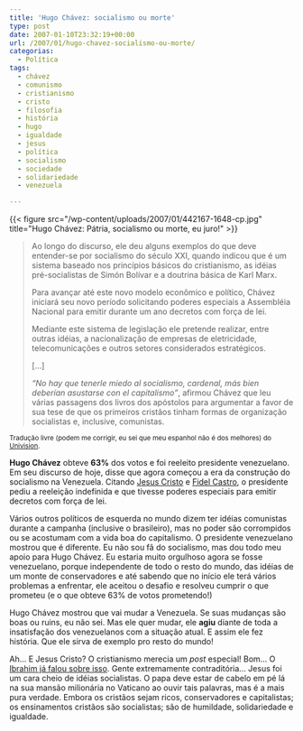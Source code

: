 ```yaml
---
title: 'Hugo Chávez: socialismo ou morte'
type: post
date: 2007-01-10T23:32:19+00:00
url: /2007/01/hugo-chavez-socialismo-ou-morte/
categorias:
  - Política
tags:
  - chávez
  - comunismo
  - cristianismo
  - cristo
  - filosofia
  - história
  - hugo
  - igualdade
  - jesus
  - política
  - socialismo
  - sociedade
  - solidariedade
  - venezuela

---
```

{{< figure src="/wp-content/uploads/2007/01/442167-1648-cp.jpg" title="Hugo Chávez: Pátria, socialismo ou morte, eu juro!" >}}

> Ao longo do discurso, ele deu alguns exemplos do que deve entender-se por socialismo do século XXI, quando indicou que é um sistema baseado nos princípios básicos do cristianismo, as idéias pré-socialistas de Simón Bolívar e a doutrina básica de Karl Marx.
>
> Para avançar até este novo modelo econômico e político, Chávez iniciará seu novo período solicitando poderes especiais a Assembléia Nacional para emitir durante um ano decretos com força de lei.
>
> Mediante este sistema de legislação ele pretende realizar, entre outras idéias, a nacionalização de empresas de eletricidade, telecomunicações e outros setores considerados estratégicos.
>
> […]
>
> _“No hay que tenerle miedo al socialismo, cardenal, más bien deberían asustarse con el capitalismo”_, afirmou Chávez que leu várias passagens dos livros dos apóstolos para argumentar a favor de sua tese de que os primeiros cristãos tinham formas de organização socialistas e, inclusive, comunistas.

<small>Tradução livre (podem me corrigir, eu sei que meu espanhol não é dos melhores) do <a href="http://www.univision.com/content/content.jhtml;jsessionid=5FKDJ4UH1JAM4CWIAAPCFEYKZAADYIWC?chid=3&schid=181&secid=274&cid=1062673&pagenum=2">Univision</a>.</small>

**Hugo Chávez** obteve **63%** dos votos e foi reeleito presidente venezuelano. Em seu discurso de hoje, disse que agora começou a era da construção do socialismo na Venezuela. Citando [Jesus Cristo][1] e [Fidel Castro][2], o presidente pediu a reeleição indefinida e que tivesse poderes especiais para emitir decretos com força de lei.

Vários outros políticos de esquerda no mundo dizem ter idéias comunistas durante a campanha (inclusive o brasileiro), mas no poder são corrompidos ou se acostumam com a vida boa do capitalismo. O presidente venezuelano mostrou que é diferente. Eu não sou fã do socialismo, mas dou todo meu apoio para Hugo Chávez. Eu estaria muito orgulhoso agora se fosse venezuelano, porque independente de todo o resto do mundo, das idéias de um monte de conservadores e até sabendo que no início ele terá vários problemas a enfrentar, ele aceitou o desafio e resolveu cumprir o que prometeu (e o que obteve 63% de votos prometendo!)

Hugo Chávez mostrou que vai mudar a Venezuela. Se suas mudanças são boas ou ruins, eu não sei. Mas ele quer mudar, ele **agiu** diante de toda a insatisfação dos venezuelanos com a situação atual. E assim ele fez história. Que ele sirva de exemplo pro resto do mundo!

Ah… E Jesus Cristo? O cristianismo merecia um _post_ especial! Bom… O [Ibrahim já falou sobre isso][3]. Gente extremamente contraditória… Jesus foi um cara cheio de idéias socialistas. O papa deve estar de cabelo em pé lá na sua mansão milionária no Vaticano ao ouvir tais palavras, mas é a mais pura verdade. Embora os cristãos sejam ricos, conservadores e capitalistas; os ensinamentos cristãos são socialistas; são de humildade, solidariedade e igualdade.

 [1]: http://pt.wikipedia.org/wiki/Jesus_Cristo
 [2]: http://pt.wikipedia.org/wiki/Fidel_Castro
 [3]: http://1001gatos.org/5/

